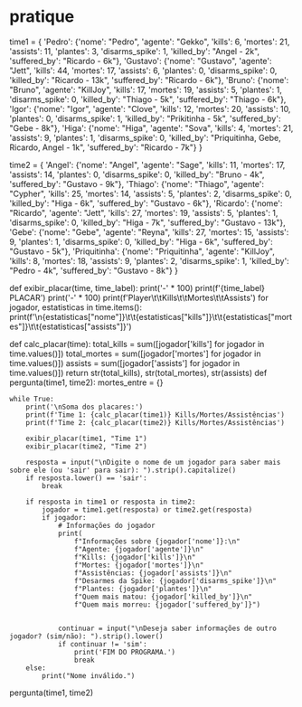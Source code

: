 # pratique


time1 = {
    'Pedro': {'nome': "Pedro", 'agente': "Gekko", 'kills': 6, 'mortes': 21, 'assists': 11, 'plantes': 3, 'disarms_spike': 1, 'killed_by': "Angel - 2k", 'suffered_by': "Ricardo - 6k"},
    'Gustavo': {'nome': "Gustavo", 'agente': "Jett", 'kills': 44, 'mortes': 17, 'assists': 6, 'plantes': 0, 'disarms_spike': 0, 'killed_by': "Ricardo - 13k", 'suffered_by': "Ricardo - 6k"},
    'Bruno': {'nome': "Bruno", 'agente': "KillJoy", 'kills': 17, 'mortes': 19, 'assists': 5, 'plantes': 1, 'disarms_spike': 0, 'killed_by': "Thiago - 5k", 'suffered_by': "Thiago - 6k"},
    'Igor': {'nome': "Igor", 'agente': "Clove", 'kills': 12, 'mortes': 20, 'assists': 10, 'plantes': 0, 'disarms_spike': 1, 'killed_by': "Prikitinha - 5k", 'suffered_by': "Gebe - 8k"},
    'Higa': {'nome': "Higa", 'agente': "Sova", 'kills': 4, 'mortes': 21, 'assists': 9, 'plantes': 1, 'disarms_spike': 0, 'killed_by': "Priquitinha, Gebe, Ricardo, Angel - 1k", 'suffered_by': "Ricardo - 7k"}
}

time2 = {
    'Angel': {'nome': "Angel", 'agente': "Sage", 'kills': 11, 'mortes': 17, 'assists': 14, 'plantes': 0, 'disarms_spike': 0, 'killed_by': "Bruno - 4k", 'suffered_by': "Gustavo - 9k"},
    'Thiago': {'nome': "Thiago", 'agente': "Cypher", 'kills': 25, 'mortes': 14, 'assists': 5, 'plantes': 2, 'disarms_spike': 0, 'killed_by': "Higa - 6k", 'suffered_by': "Gustavo - 6k"},
    'Ricardo': {'nome': "Ricardo", 'agente': "Jett", 'kills': 27, 'mortes': 19, 'assists': 5, 'plantes': 1, 'disarms_spike': 0, 'killed_by': "Higa - 7k", 'suffered_by': "Gustavo - 13k"},
    'Gebe': {'nome': "Gebe", 'agente': "Reyna", 'kills': 27, 'mortes': 15, 'assists': 9, 'plantes': 1, 'disarms_spike': 0, 'killed_by': "Higa - 6k", 'suffered_by': "Gustavo - 5k"},
    'Priquitinha': {'nome': "Priquitinha", 'agente': "KillJoy", 'kills': 8, 'mortes': 18, 'assists': 9, 'plantes': 2, 'disarms_spike': 1, 'killed_by': "Pedro - 4k", 'suffered_by': "Gustavo - 8k"}
}



def exibir_placar(time, time_label):
    print('-' * 100)
    print(f'{time_label} PLACAR')
    print('-' * 100)
    print(f'Player\t\tKills\t\tMortes\t\tAssists')
    for jogador, estatisticas in time.items():
        print(f'\n{estatisticas["nome"]}\t\t{estatisticas["kills"]}\t\t{estatisticas["mortes"]}\t\t{estatisticas["assists"]}')

def calc_placar(time):
    total_kills = sum([jogador['kills'] for jogador in time.values()])
    total_mortes = sum([jogador['mortes'] for jogador in time.values()])
    assists = sum([jogador['assists'] for jogador in time.values()])
    return str(total_kills), str(total_mortes), str(assists)
def pergunta(time1, time2):
    mortes_entre = {}

    while True:
        print('\nSoma dos placares:')
        print(f'Time 1: {calc_placar(time1)} Kills/Mortes/Assistências')
        print(f'Time 2: {calc_placar(time2)} Kills/Mortes/Assistências')

        exibir_placar(time1, "Time 1")
        exibir_placar(time2, "Time 2")

        resposta = input("\nDigite o nome de um jogador para saber mais sobre ele (ou 'sair' para sair): ").strip().capitalize()
        if resposta.lower() == 'sair':
            break

        if resposta in time1 or resposta in time2:
            jogador = time1.get(resposta) or time2.get(resposta)
            if jogador:
                # Informações do jogador
                print(
                    f"Informações sobre {jogador['nome']}:\n"
                    f"Agente: {jogador['agente']}\n"
                    f"Kills: {jogador['kills']}\n"
                    f"Mortes: {jogador['mortes']}\n"
                    f"Assistências: {jogador['assists']}\n"
                    f"Desarmes da Spike: {jogador['disarms_spike']}\n"
                    f"Plantes: {jogador['plantes']}\n"
                    f"Quem mais matou: {jogador['killed_by']}\n"
                    f"Quem mais morreu: {jogador['suffered_by']}")


                continuar = input("\nDeseja saber informações de outro jogador? (sim/não): ").strip().lower()
                if continuar != 'sim':
                    print('FIM DO PROGRAMA.')
                    break
        else:
            print("Nome inválido.")



pergunta(time1, time2)
